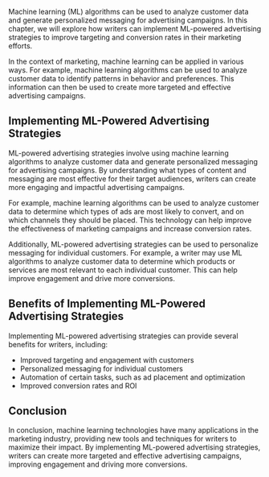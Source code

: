 
Machine learning (ML) algorithms can be used to analyze customer data and generate personalized messaging for advertising campaigns. In this chapter, we will explore how writers can implement ML-powered advertising strategies to improve targeting and conversion rates in their marketing efforts.

In the context of marketing, machine learning can be applied in various ways. For example, machine learning algorithms can be used to analyze customer data to identify patterns in behavior and preferences. This information can then be used to create more targeted and effective advertising campaigns.

Implementing ML-Powered Advertising Strategies
----------------------------------------------

ML-powered advertising strategies involve using machine learning algorithms to analyze customer data and generate personalized messaging for advertising campaigns. By understanding what types of content and messaging are most effective for their target audiences, writers can create more engaging and impactful advertising campaigns.

For example, machine learning algorithms can be used to analyze customer data to determine which types of ads are most likely to convert, and on which channels they should be placed. This technology can help improve the effectiveness of marketing campaigns and increase conversion rates.

Additionally, ML-powered advertising strategies can be used to personalize messaging for individual customers. For example, a writer may use ML algorithms to analyze customer data to determine which products or services are most relevant to each individual customer. This can help improve engagement and drive more conversions.

Benefits of Implementing ML-Powered Advertising Strategies
----------------------------------------------------------

Implementing ML-powered advertising strategies can provide several benefits for writers, including:

* Improved targeting and engagement with customers
* Personalized messaging for individual customers
* Automation of certain tasks, such as ad placement and optimization
* Improved conversion rates and ROI

Conclusion
----------

In conclusion, machine learning technologies have many applications in the marketing industry, providing new tools and techniques for writers to maximize their impact. By implementing ML-powered advertising strategies, writers can create more targeted and effective advertising campaigns, improving engagement and driving more conversions.

